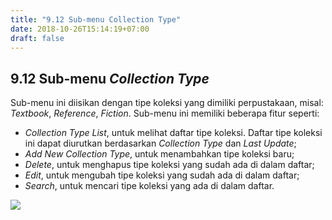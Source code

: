 ```yaml
---
title: "9.12 Sub-menu Collection Type"
date: 2018-10-26T15:14:19+07:00
draft: false
---
```

## 9.12 Sub-menu _Collection Type_

Sub-menu ini diisikan dengan tipe koleksi yang dimiliki perpustakaan, misal: _Textbook_, _Reference_, _Fiction_. Sub-menu ini memiliki beberapa fitur seperti:

* _Collection Type List_, untuk melihat daftar tipe koleksi. Daftar tipe koleksi ini dapat diurutkan berdasarkan _Collection Type_ dan _Last Update_;
* _Add New Collection Type_, untuk menambahkan tipe koleksi baru;
* _Delete_, untuk menghapus tipe koleksi yang sudah ada di dalam daftar;
* _Edit_, untuk mengubah tipe koleksi yang sudah ada di dalam daftar;
* _Search_, untuk mencari tipe koleksi yang ada di dalam daftar.

![](/assets/11.13_Tampilan_Menu_Collection_Type.png)
